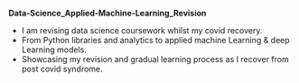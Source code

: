 **Data-Science_Applied-Machine-Learning_Revision**

- I am revising data science coursework whilst my covid recovery.
- From Python libraries and analytics to applied machine Learning & deep Learning models. 
- Showcasing my revision and gradual learning process as I recover from post covid syndrome.
